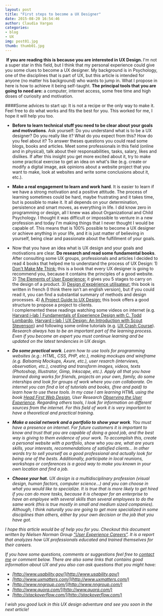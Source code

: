 ```yaml
---
layout: post
title: "First steps to become a UX Designer"
date: 2015-08-20 16:54:46
author: Claudia Vargas
categories: 
- blog 
- UX
img: post01.jpg
thumb: thumb01.jpg
---
```

<a href="#" class="image featured"><img src="http://127.0.0.1:4000/images/blog/post01.jpg" alt="" /></a>
<b> If you are reading this is because you are interested in UX Design. </b> I'm not a super star in this field, but I think that my personal experience could give you some clues to become a UX designer. My background is in Psychology, one of the disciplines that is part of UX, but this article is intended for anyone (no matter his background) who wants to jump in. What I propose in here is how to achieve it being self-taught. <!--more-->
<b>The principal tools that you are going to need are:</b> a computer, internet access, some free time and high doses of curiosity and motivation.

####Some advices to start up: 
It is not a recipe or the only way to make it. Feel free to do what works and fits the best for you. This worked for me, I hope it will help you too.

* <b>Before to learn technical stuff you need to be clear about your goals and motivations</b>. Ask yourself: Do you understand what is to be a UX designer? Do you really like it? What do you expect from this? How do you feel about it? To answer theses questions you could read some blogs, books and articles. Meet some professionals in this field (online and in physical), talk about their responsabilities, tasks, salary, likes and dislikes. If after this insight you get more excited about it, try to make some practical exercise to get an idea on what's like (e.g. create or modify a digital image, ask opinions about a website project that you want to make, look at websites and write some conclusions about it, etc.). 
  
 * <b>Make a real engagement to learn and work hard</b>.  It is easier to learn if we have a strong motivation and a positive attitude. The process of learning sometimes could be hard, maybe frustrating and it takes time, but is possible to make it. It all depends on your determination, persistence and smart moves, as everything in life. I did know zero in programming or design, all I knew was about Organizational and Child Psychology. I thought it was difficult or impossible to venture in a new profession and today I'm making things that I never thought I would be capable of. This means that is 100% possible to become a UX designer or achieve anything in your life, and it is just matter of believing in yourself, being clear and passionate about the fulfillment of your goals.
 
 * Now that you have an idea what is UX design and your goals and motivations are clear. **Do research and read some fundamental books**. After consulting some UX groups, professionals and articles I decided to read 4 books that helped me to understand the process of UX Design: 1) <a href="http://www.amazon.com/Dont-Make-Me-Think-Usability/dp/0321344758">Don't Make Me Think:</a> this is a book that every UX designer is going to recommend you, because it contains the principles of a good website.  2) <a href="http://www.amazon.com/Elements-User-Experience-User-Centered-Design/dp/0321683684/ref=sr_1_1?ie=UTF8&qid=1440073584&sr=8-1&keywords=ux+jesse+james">The Elements of User Experience:</a> it gives you 5 stages to carry on the design of a product. 3)  <a href="http://www.amazon.fr/Design-dexp%C3%A9rience-utilisateur-Principes-m%C3%A9thodes/dp/2212141769/ref=sr_1_1?ie=UTF8&qid=1440073859&sr=8-1&keywords=Design+d%27exp%C3%A9rience+utilisateur%3A+Principes+et+m%C3%A9thodes+UX
">Design d'expérience utilisateur:</a> this book is written in french (I think there isn't an english version), but if you could read it, you can find a substantial summary of methods and design processes.  4) <a href="http://www.amazon.com/Project-Guide-Design-experience-designers/dp/0321815386/ref=sr_1_1?ie=UTF8&qid=1433811751&sr=8-1&keywords=project+guide+to+UX
">A Project Guide to UX Design:</a> this book offers a good structure to propose a project to clients. <br> I complemented these readings watching some videos on internet (e.g. <a href="https://www.youtube.com/watch?v=1y5uPRfXdKY">Harvard i-lab | Fundamentals of Experience Design with C. Todd Lombardo</a>, <a href="https://www.youtube.com/watch?v=WkUwbPdyMIY">Harvard i-lab | UX Design: An Introduction with Scout Stevenson</a>) and following some online tutorials (e.g. <a href="http://thehipperelement.com/post/75476711614/ux-crash-course-31-fundamentals">UX Crash Course</a>). <i>Research always has to be an important part of the learning process. Even if you become an expert you must continue learning and be updated on the latest tendencies in UX design.<i>

* <b>Do some practical work</b>. Learn how to use tools for programming websites (e.g.: HTML, CSS, PHP, etc.), making mockups  and wireframe (e.g. Balsamiq Mockups, Axure, etc.), user resarch (interviews, observation, etc.), creating and transform images, videos, texts (Photoshop, Illustrator, Gimp, Inkscape, etc.). Apply all that you have learned doing works for friends, projects on your own, family, do some interships and look for groups of work where you can collaborate. On internet you can find a lot of tutorials and books, (free and paid) to learn how to use these tools. In my case I am learning HTML using the book <a href="http://www.headfirstlabs.com/books/hfwd/">Head First Web Design</a>, User Research <a href="http://www.amazon.com/Observing-User-Experience-Second-Edition/dp/0123848695">Observing the User Experience</a>. Regarding others tools, I look for information on different sources from the internet. <i>For this field of work it is very important to have a theoretical and practical training</i>.

* <b> Make a social network and a portfolio to show your work</b>. You must have a presence on internet. For future customers it is important to know and trust that you are capable of doing a good job, and the best way is giving to them evidence of your work. To accomplish this, create a personal website with a portfolio, show who you are, what are yours skills, your interests, recommendations of satisfied clients... In other words try to sell yourself as a good professional and actually look for being one of the bests. Additionally, participate in local reunions, workshops or conferences is a good way to make you known in your own location and find a job.

* <b> Choose your hat.</b> UX design is a multidisciplinary profession (visual design, human factors, computer science...) and you can choose in what you would like to specialize. It is true that is more likely to get hired if you can do more tasks, because it is cheaper for an enterprise to have an employee with several skills than several employees to do the same work (this is true mostly in small and medium sized companies). Although, I think naturally you are going to get more specialized in some disciplines than others, either by your own decision or the job that you have got.

I hope this article would be of help you for you. Checkout this document written by Nielsen Norman Group <a href="http://www.nngroup.com/reports/user-experience-careers/">"User Experience Careers"</a>. It is a report that analyzes how UX professionals educated and trained themselves for their careers.
 
If you have some questions, comments or suggestions feel free to [contact me](http://ccvk.me/contact) or comment below. There are also some links that contains good information about UX and you also can ask questions that you might have:
 
* [http://www.usability.gov/](http://www.usability.gov/)
* [http://www.uxmatters.com/](http://www.uxmatters.com/)
* [http://www.nngroup.com/](http://www.nngroup.com/)
* [http://www.quora.com/](http://www.quora.com/)
* [http://stackoverflow.com/](http://stackoverflow.com/)

I wish you good luck in this UX design adventure and see you soon in the next article!
	
	  
